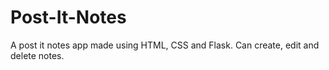 ﻿# Post-It-Notes

A post it notes app made using HTML, CSS and Flask.
Can create, edit and delete notes.
